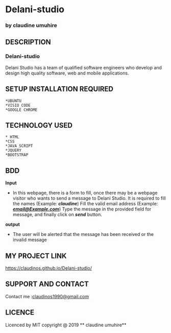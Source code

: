 # Delani-studio
### by **claudine umuhire**
## DESCRIPTION
### Delani-studio
Delani Studio has a team of qualified software engineers who develop and design high quality software, web and mobile applications.
## SETUP INSTALLATION REQUIRED
    *UBUNTU
    *VISIO CODE
    *GOOGLE CHROME


 ## TECHNOLOGY USED 
    * HTML 
    *CSS 
    *JAVA SCRIPT
    *JQUERY
    *BOOTSTRAP
 ## BDD

 **Input**
* In this webpage, there is a form to fill, once there may be a webpage visitor who wants to send a message to Delani Studio.
    It is required to fill the names (Example: ***claudine***)
    Fill the valid email address (Example: ***email@Example.com***)
    Type the message in the provided field for message, and finally click on ***send*** button.

 **output**
 * The user will be alerted that the message has been received or the invalid message

 ## MY PROJECT LINK
 
  https://claudinos.github.io/Delani-studio/ 
   
 ## SUPPORT AND CONTACT
 Contact me :claudinos1990@gmail.com

 ## LICENCE 
 Licenced by MIT copyright @ 2019 ** claudine umuhire**  
